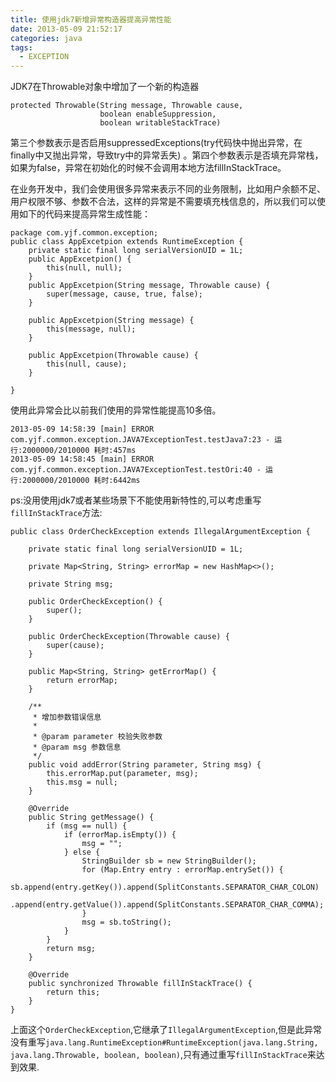 ```yaml
---
title: 使用jdk7新增异常构造器提高异常性能
date: 2013-05-09 21:52:17
categories: java
tags:
  - EXCEPTION
---
```


JDK7在Throwable对象中增加了一个新的构造器

	protected Throwable(String message, Throwable cause,
                        boolean enableSuppression,
                        boolean writableStackTrace)
第三个参数表示是否启用suppressedExceptions(try代码快中抛出异常，在finally中又抛出异常，导致try中的异常丢失)
。第四个参数表示是否填充异常栈，如果为false，异常在初始化的时候不会调用本地方法fillInStackTrace。
<!--more-->
在业务开发中，我们会使用很多异常来表示不同的业务限制，比如用户余额不足、用户权限不够、参数不合法，这样的异常是不需要填充栈信息的，所以我们可以使用如下的代码来提高异常生成性能：

	package com.yjf.common.exception;	
	public class AppExcetpion extends RuntimeException {
		private static final long serialVersionUID = 1L;		
		public AppExcetpion() {
			this(null, null);
		}
		public AppExcetpion(String message, Throwable cause) {
			super(message, cause, true, false);
		}
		
		public AppExcetpion(String message) {
			this(message, null);
		}
		
		public AppExcetpion(Throwable cause) {
			this(null, cause);
		}
	
	}

使用此异常会比以前我们使用的异常性能提高10多倍。

	2013-05-09 14:58:39 [main] ERROR com.yjf.common.exception.JAVA7ExceptionTest.testJava7:23 - 运行:2000000/2010000 耗时:457ms
	2013-05-09 14:58:45 [main] ERROR com.yjf.common.exception.JAVA7ExceptionTest.testOri:40 - 运行:2000000/2010000 耗时:6442ms
	
ps:没用使用jdk7或者某些场景下不能使用新特性的,可以考虑重写`fillInStackTrace`方法:

	public class OrderCheckException extends IllegalArgumentException {
	
		private static final long serialVersionUID = 1L;
	
		private Map<String, String> errorMap = new HashMap<>();
	
		private String msg;
	
		public OrderCheckException() {
			super();
		}
	
		public OrderCheckException(Throwable cause) {
			super(cause);
		}
	
		public Map<String, String> getErrorMap() {
			return errorMap;
		}
	
		/**
		 * 增加参数错误信息
		 * 
		 * @param parameter 校验失败参数
		 * @param msg 参数信息
		 */
		public void addError(String parameter, String msg) {
			this.errorMap.put(parameter, msg);
			this.msg = null;
		}
	
		@Override
		public String getMessage() {
			if (msg == null) {
				if (errorMap.isEmpty()) {
					msg = "";
				} else {
					StringBuilder sb = new StringBuilder();
					for (Map.Entry entry : errorMap.entrySet()) {
						sb.append(entry.getKey()).append(SplitConstants.SEPARATOR_CHAR_COLON)
						.append(entry.getValue()).append(SplitConstants.SEPARATOR_CHAR_COMMA);
					}
					msg = sb.toString();
				}
			}
			return msg;
		}
	
		@Override
		public synchronized Throwable fillInStackTrace() {
			return this;
		}
  	}
  	
 上面这个`OrderCheckException`,它继承了`IllegalArgumentException`,但是此异常没有重写`java.lang.RuntimeException#RuntimeException(java.lang.String, java.lang.Throwable, boolean, boolean)`,只有通过重写`fillInStackTrace`来达到效果.